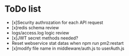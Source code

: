 # ToDo list

- [x]Security authrozation for each API request
- [x]redis schema review
- logs/access.log logic review
- [x]JWT secret methods needed?
- Reset webservice stat datas when npm run pm2:restart
- [x]modify file name in middleware/auth.js to userAuth.js
